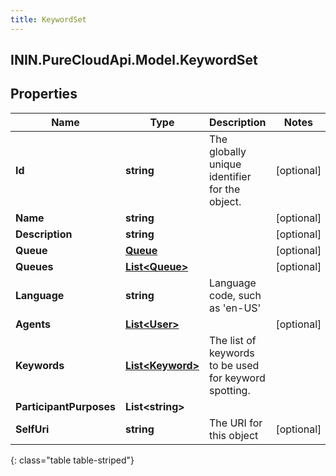 ```yaml
---
title: KeywordSet
---
```

## ININ.PureCloudApi.Model.KeywordSet

## Properties

|Name | Type | Description | Notes|
|------------ | ------------- | ------------- | -------------|
| **Id** | **string** | The globally unique identifier for the object. | [optional] |
| **Name** | **string** |  | [optional] |
| **Description** | **string** |  | [optional] |
| **Queue** | [**Queue**](Queue.html) |  | [optional] |
| **Queues** | [**List&lt;Queue&gt;**](Queue.html) |  | [optional] |
| **Language** | **string** | Language code, such as &#39;en-US&#39; | |
| **Agents** | [**List&lt;User&gt;**](User.html) |  | [optional] |
| **Keywords** | [**List&lt;Keyword&gt;**](Keyword.html) | The list of keywords to be used for keyword spotting. | |
| **ParticipantPurposes** | **List&lt;string&gt;** |  | |
| **SelfUri** | **string** | The URI for this object | [optional] |
{: class="table table-striped"}


